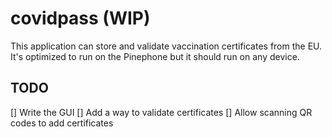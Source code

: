 # covidpass (WIP)
This application can store and validate vaccination certificates from the EU. It's optimized to run on the Pinephone but it should run on any device.

## TODO
[] Write the GUI
[] Add a way to validate certificates
[] Allow scanning QR codes to add certificates
